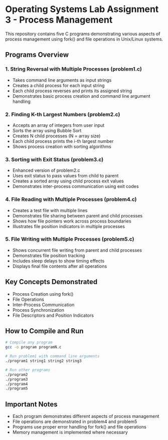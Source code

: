 # Operating Systems Lab Assignment 3 - Process Management

This repository contains five C programs demonstrating various aspects of process management using fork() and file operations in Unix/Linux systems.

## Programs Overview

### 1. String Reversal with Multiple Processes (problem1.c)
- Takes command line arguments as input strings
- Creates a child process for each input string
- Each child process reverses and prints its assigned string
- Demonstrates basic process creation and command line argument handling

### 2. Finding K-th Largest Numbers (problem2.c)
- Accepts an array of integers from user input
- Sorts the array using Bubble Sort
- Creates N child processes (N = array size)
- Each child process prints the i-th largest number
- Shows process creation with sorting algorithms

### 3. Sorting with Exit Status (problem3.c)
- Enhanced version of problem2.c
- Uses exit status to pass values from child to parent
- Creates a sorted array using child process exit values
- Demonstrates inter-process communication using exit codes

### 4. File Reading with Multiple Processes (problem4.c)
- Creates a test file with multiple lines
- Demonstrates file sharing between parent and child processes
- Shows how file pointers work across process boundaries
- Illustrates file position indicators in multiple processes

### 5. File Writing with Multiple Processes (problem5.c)
- Shows concurrent file writing from parent and child processes
- Demonstrates file position tracking
- Includes sleep delays to show timing effects
- Displays final file contents after all operations

## Key Concepts Demonstrated
- Process Creation using fork()
- File Operations
- Inter-Process Communication
- Process Synchronization
- File Descriptors and Position Indicators

## How to Compile and Run

```bash
# Compile any program
gcc -o program programN.c

# Run problem1 with command line arguments
./program1 string1 string2 string3

# Run other programs
./program2
./program3
./program4
./program5
```

## Important Notes
- Each program demonstrates different aspects of process management
- File operations are demonstrated in problem4 and problem5
- Programs use proper error handling for fork() and file operations
- Memory management is implemented where necessary